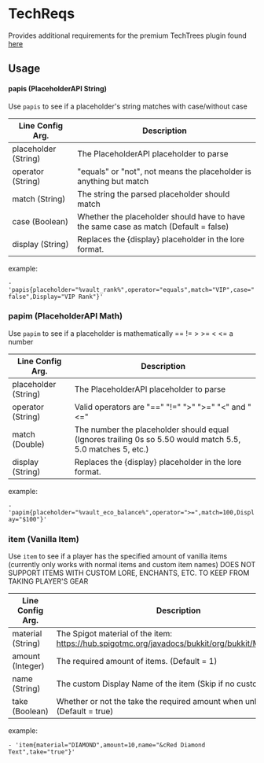 # TechReqs
Provides additional requirements for the premium TechTrees plugin found [here](https://www.spigotmc.org/resources/techtree.82209/)

## Usage
#### papis (PlaceholderAPI String)
Use `papis` to see if a placeholder's string matches with case/without case

| Line Config Arg. | Description |
| ------------- | ------------- |
| placeholder (String) | The PlaceholderAPI placeholder to parse |
| operator (String) | "equals" or "not", not means the placeholder is anything but match |
| match (String) | The string the parsed placeholder should match |
| case (Boolean) | Whether the placeholder should have to have the same case as match (Default = false) |
| display (String) | Replaces the {display} placeholder in the lore format. |

example: 

`- 'papis{placeholder="%vault_rank%",operator="equals",match="VIP",case="false",Display="VIP Rank"}'`


### papim (PlaceholderAPI Math)
Use `papim` to see if a placeholder is mathematically == != > >= < <= a number

| Line Config Arg. | Description |
| ------------- | ------------- |
| placeholder (String) | The PlaceholderAPI placeholder to parse |
| operator (String) | Valid operators are "==" "!=" ">" ">=" "<" and "<=" |
| match (Double) | The number the placeholder should equal (Ignores trailing 0s so 5.50 would match 5.5, 5.0 matches 5, etc.) |
| display (String) | Replaces the {display} placeholder in the lore format. |

example: 

`- 'papim{placeholder="%vault_eco_balance%",operator=">=",match=100,Display="$100"}'`

### item (Vanilla Item)
Use `item` to see if a player has the specified amount of vanilla items (currently only works with normal items and custom item names)
DOES NOT SUPPORT ITEMS WITH CUSTOM LORE, ENCHANTS, ETC. TO KEEP FROM TAKING PLAYER'S GEAR

| Line Config Arg. | Description |
| ------------- | ------------- |
| material (String) | The Spigot material of the item: https://hub.spigotmc.org/javadocs/bukkit/org/bukkit/Material.html |
| amount (Integer) | The required amount of items. (Default = 1) |
| name (String) | The custom Display Name of the item (Skip if no custom name) |
| take (Boolean) | Whether or not the take the required amount when unlocked. (Default = true) |

example: 

`- 'item{material="DIAMOND",amount=10,name="&cRed Diamond Text",take="true"}'`
